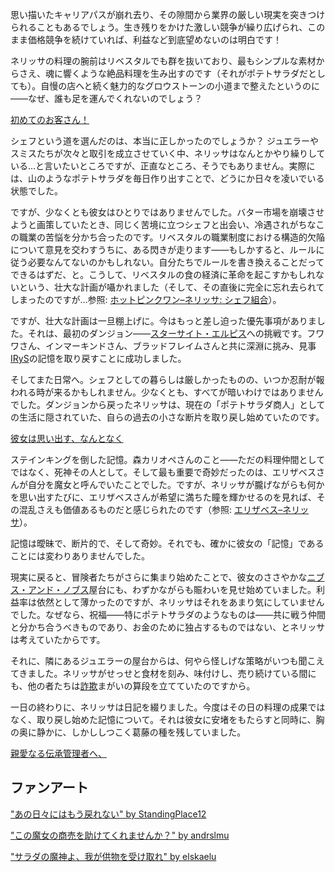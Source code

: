 <!-- title: ネリッサ・ジュリエット・レイヴンクロフト -->
<!-- status: 生存 -->

思い描いたキャリアパスが崩れ去り、その隙間から業界の厳しい現実を突きつけられることもあるでしょう。生き残りをかけた激しい競争が繰り広げられ、このまま価格競争を続けていれば、利益など到底望めないのは明白です！

ネリッサの料理の腕前はリベスタルでも群を抜いており、最もシンプルな素材からさえ、魂に響くような絶品料理を生み出すのです（それがポテトサラダだとしても）。自慢の店へと続く魅力的なグロウストーンの小道まで整えたというのに――なぜ、誰も足を運んでくれないのでしょう？

[初めてのお客さん！](#embed:https://youtu.be/5sWjzbacGUY?t=3210s)

シェフという道を選んだのは、本当に正しかったのでしょうか？ ジュエラーやスミスたちが次々と取引を成立させていく中、ネリッサはなんとかやり繰りしている…と言いたいところですが、正直なところ、そうでもありません。実際には、山のようなポテトサラダを毎日作り出すことで、どうにか日々を凌いでいる状態でした。

ですが、少なくとも彼女はひとりではありませんでした。バター市場を崩壊させようと画策していたとき、同じく苦境に立つシェフと出会い、冷遇されがちなこの職業の苦悩を分かち合ったのです。リベスタルの職業制度における構造的欠陥について意見を交わすうちに、ある閃きが走ります――もしかすると、ルールに従う必要なんてないのかもしれない。自分たちでルールを書き換えることだってできるはずだ、と。こうして、リベスタルの食の経済に革命を起こすかもしれないという、壮大な計画が囁かれました（そして、その直後に完全に忘れ去られてしまったのですが…参照: [ホットピンクワン–ネリッサ: シェフ組合](#edge:irys-nerissa)）。

ですが、壮大な計画は一旦棚上げに。今はもっと差し迫った優先事項がありました。それは、最初のダンジョン――[スターサイト・エルピス](https://www.youtube.com/live/5sWjzbacGUY?si=7myqyyByUtojQPIp&t=8532)への挑戦です。フワワさん、インマーキンドさん、ブラッドフレイムさんと共に深淵に挑み、見事[IRyS](https://www.youtube.com/live/5sWjzbacGUY?si=xv_Os9Yc1EXcf32c&t=11849)の記憶を取り戻すことに成功しました。

そしてまた日常へ。シェフとしての暮らしは厳しかったものの、いつか忍耐が報われる時が来るかもしれません。少なくとも、すべてが暗いわけではありませんでした。ダンジョンから戻ったネリッサは、現在の「ポテトサラダ商人」としての生活に隠されていた、自らの過去の小さな断片を取り戻し始めていたのです。

[彼女は思い出す、なんとなく](#embed:https://www.youtube.com/live/5sWjzbacGUY?si=KUn5fSB0crLgmamN&t=12079)

ステインキングを倒した記憶。森カリオペさんのこと――ただの料理仲間としてではなく、死神その人として。そして最も重要で奇妙だったのは、エリザベスさんが自分を魔女と呼んでいたことでした。ですが、ネリッサが朧げながらも何かを思い出すたびに、エリザベスさんが希望に満ちた瞳を輝かせるのを見れば、その混乱さえも価値あるものだと感じられたのです（参照: [エリザベス–ネリッサ](#edge:liz-nerissa)）。

記憶は曖昧で、断片的で、そして奇妙。それでも、確かに彼女の「記憶」であることには変わりありませんでした。

現実に戻ると、冒険者たちがさらに集まり始めたことで、彼女のささやかな[ニブス・アンド・ノブス](https://youtu.be/5sWjzbacGUY?t=8240s)屋台にも、わずかながらも賑わいを見せ始めていました。利益率は依然として薄かったのですが、ネリッサはそれをあまり気にしていませんでした。なぜなら、祝福――特にポテトサラダのようなものは――共に戦う仲間と分かち合うべきものであり、お金のために独占するものではない、とネリッサは考えていたからです。

それに、隣にあるジュエラーの屋台からは、何やら怪しげな策略がいつも聞こえてきました。ネリッサがせっせと食材を刻み、味付けし、売り続けている間にも、他の者たちは[詐欺](https://youtu.be/5sWjzbacGUY?t=7118s)まがいの算段を立てていたのですから。

一日の終わりに、ネリッサは日記を綴りました。今度はその日の料理の成果ではなく、取り戻し始めた記憶について。それは彼女に安堵をもたらすと同時に、胸の奥に静かに、しかししつこく葛藤の種を残していました。

[親愛なる伝承管理者へ、](#embed:https://youtu.be/5sWjzbacGUY?t=16246s)

## ファンアート

["あの日々にはもう戻れない" by StandingPlace12](https://x.com/StandingPlace12/status/1921472739644199167)

["この魔女の商売を助けてくれませんか？" by andrslmu](https://x.com/andrslmu/status/1920687085301756408)

["サラダの魔神よ、我が供物を受け取れ" by elskaelu](https://x.com/elskaelu/status/1918973111795359805)